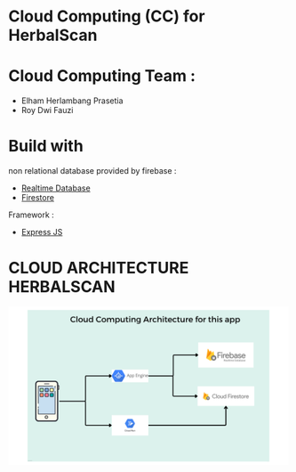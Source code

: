 # Cloud Computing (CC) for HerbalScan

# Cloud Computing Team :
* Elham Herlambang Prasetia
* Roy Dwi Fauzi
# Build with
non relational database provided by firebase :
* [Realtime Database](https://firebase.google.com/docs/database) 
* [Firestore](https://firebase.google.com/docs/firestore)

Framework :
* [Express JS](https://expressjs.com/)


# CLOUD ARCHITECTURE HERBALSCAN
![Logo](https://github.com/HerbalScan/images/blob/main/Arsitektur%20GCP.png)
